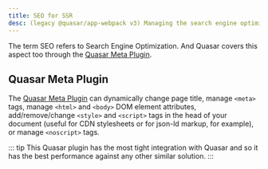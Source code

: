 ```yaml
---
title: SEO for SSR
desc: (legacy @quasar/app-webpack v3) Managing the search engine optimizations in a Quasar server-side rendered app.
---
```


The term SEO refers to Search Engine Optimization. And Quasar covers this aspect too through the [Quasar Meta Plugin](https://v2.quasar.dev/quasar-plugins/meta).

## Quasar Meta Plugin

The [Quasar Meta Plugin](https://v2.quasar.dev/quasar-plugins/meta) can dynamically change page title, manage `<meta>` tags, manage `<html>` and `<body>` DOM element attributes, add/remove/change `<style>` and `<script>` tags in the head of your document (useful for CDN stylesheets or for json-ld markup, for example), or manage `<noscript>` tags.

::: tip
This Quasar plugin has the most tight integration with Quasar and so it has the best performance against any other similar solution.
:::
